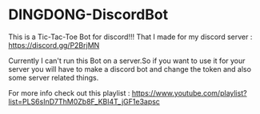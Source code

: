 # DINGDONG-DiscordBot
This is a Tic-Tac-Toe Bot for discord!!!
That I made for my discord server : https://discord.gg/P2BrjMN 

Currently I can't run this Bot on a server.So if you want to use it for your server you will have to make a discord bot and change the token and also some server related things.

For more info check out this playlist : https://www.youtube.com/playlist?list=PLS6sInD7ThM0Zb8F_KBl4T_jGF1e3apsc
